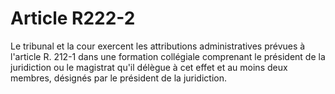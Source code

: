 # Article R222-2

Le tribunal et la cour exercent les attributions administratives prévues à l'article R. 212-1 dans une formation collégiale comprenant le président de la juridiction ou le magistrat qu'il délègue à cet effet et au moins deux membres, désignés par le président de la juridiction.
